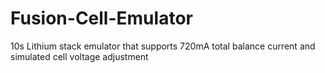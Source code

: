 # Fusion-Cell-Emulator
 10s Lithium stack emulator that supports 720mA total balance current and simulated cell voltage adjustment
